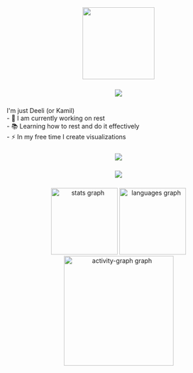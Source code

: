 <div align="center">
  <img height="162" src="https://camo.githubusercontent.com/aa7689bbfebd21b430d66d3018fe6bb2f62f96977c8858a36dec75787c17016f/68747470733a2f2f692e696d6775722e636f6d2f504b3834636b6d2e706e67" />
</div>

###

<div align="center">
  <img src="https://i.imgur.com/LYINYDL.png" style="max-height: 30px; width: auto;" />
</div>

###

<p align="left">I'm just Deeli (or Kamil)<br>- 🔭 I am currently working on rest<br>- 📚 Learning how to rest and do it effectively<br>- ⚡ In my free time I create visualizations</p>

###

<div align="center">
  <img src="https://i.imgur.com/b4wKa0y.png" style="max-height: 73px; width: auto;" />
</div>


###

<div align="center">
  <img src="https://i.imgur.com/lEWmpOH.png" style="max-height: 30px; width: auto;" />
</div>

###

<div align="center">
  <img src="https://github-readme-stats.vercel.app/api?username=itsmedeli&hide_title=false&hide_rank=false&show_icons=true&include_all_commits=true&count_private=true&disable_animations=false&theme=dark&locale=en&hide_border=true&order=1" height="150" alt="stats graph" />
  <img src="https://github-readme-stats.vercel.app/api/top-langs?username=itsmedeli&locale=en&hide_title=false&layout=compact&card_width=320&langs_count=5&theme=dark&hide_border=true&order=2" height="150" alt="languages graph" />
  <img src="https://github-readme-activity-graph.vercel.app/graph?username=itsmedeli&radius=16&area=true&order=5&hide_border=true&bg_color=151515&color=e5e5e5" height="247" alt="activity-graph graph" />
</div>

###
